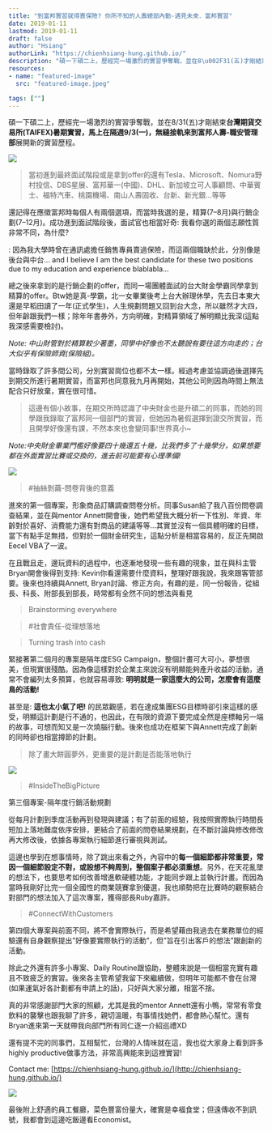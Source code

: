 ```yaml
---
title: "到富邦實習就得賣保險? 你所不知的人壽總部內勤-遇見未來．富邦實習"
date: 2019-01-11
lastmod: 2019-01-11
draft: false
author: "Hsiang"
authorLink: "https://chienhsiang-hung.github.io/"
description: "碩一下碩二上，歷經完一場激烈的實習爭奪戰，並在8\u002F31(五)才剛結束台灣期貨交易所(TAIFEX)暑期實習，馬上在隔週9\u002F3(一)，無縫接軌來到富邦人壽-職安管理部展開新的實習歷程。"
resources:
- name: "featured-image"
  src: "featured-image.jpeg"

tags: [""]
---
```

碩一下碩二上，歷經完一場激烈的實習爭奪戰，並在8/31(五)才剛結束**台灣期貨交易所(TAIFEX)**暑期實習，馬上在隔週9/3(一)，無縫接軌來到**富邦人壽-職安管理部**展開新的實習歷程。

![](https://miro.medium.com/max/1400/1*HziLwtRkXKgj7d_NfMzDrQ.jpeg)

> 當初進到最終面試階段或是拿到offer的還有Tesla、Microsoft、Nomura野村投信、DBS星展、富邦華一(中國)、DHL、新加坡立可人事顧問、中華賓士、福特汽車、桃園機場、南山人壽固收、台新、新光銀...等等

還記得在應徵富邦時每個人有兩個選項，而當時我選的是，精算(7–8月)與行銷企劃(7–12月)。成功進到面試階段後，面試官也相當好奇: 我看你選的兩個志願性質非常不同，為什麼?

: 因為我大學時曾在通訊處擔任銷售專員賣過保險，而這兩個職缺於此，分別像是後台與中台… and I believe I am the best candidate for these two positions due to my education and experience blablabla…

總之後來拿到的是行銷企劃的offer，而同一場團體面試的台大財金學霸同學拿到精算的offer。Btw她是真-學霸，北一女畢業後考上台大辦理休學，先去日本東大還是早稻田讀了一年(正式學生)，人生規劃問題又回到台大念，所以雖然才大四，但年齡跟我們一樣；除年年書券外，方向明確，對精算領域了解明顯比我深(這點我深感需要檢討)。

_Note: 中山財管對於精算較少著墨，同學中好像也不太聽說有要往這方向走的；台大似乎有保險師資(保險組)。_

當時錄取了許多間公司，分別實習崗位也都不太一樣。經過考慮並協調過後選擇先到期交所進行暑期實習，而富邦也同意我九月再開始，其他公司則因為時間上無法配合只好放棄，實在很可惜。

> 這邊有個小故事，在期交所時認識了中央財金也是升碩二的同事，而她的同學跟我錄取了富邦同一個部門的實習，但她因為暑假選擇到證交所實習，而且開學好像還有課，不然本來也會變同事!世界真小~

_Note:中央財金畢業門檻好像要四十幾還五十幾，比我們多了十幾學分，如果想要都在外面實習比賽或交換的，進去前可能要有心理準備!_

![](https://miro.medium.com/max/1400/1*VhCRW7AfysA582UEaaOJRQ.jpeg)

> #抽絲剝繭-問卷背後的意義

進來的第一個專案，形象商品訂購調查問卷分析。同事Susan給了我八百份問卷調查結果，並在與mentor Annett開會後，她們希望我大概分析一下性別、年資、年齡對於喜好、消費能力還有對商品的建議等等…其實並沒有一個具體明確的目標，當下有點手足無措，但對於一個財金研究生，這點分析是相當容易的，反正先開啟Eecel VBA了一波。

在且戰且走，邊玩資料的過程中，也逐漸地發現一些有趣的現象，並在與科主管Bryan開會後得到支持: Kevin你看還需要什麼資料，整理好跟我說，我來跟客管部要。後來也持續與Annett, Bryan討論、修正方向，有趣的是，同一份報告，從組長、科長、附部長到部長，時常都有全然不同的想法與看見

> Brainstorming everywhere

> #社會責任-從理想落地

> Turning trash into cash

緊接著第二個月的專案是隔年度ESG Campaign，整個計畫可大可小，夢想很美，但現實很殘酷。因為像這樣對於企業主來說沒有明顯能夠產升收益的活動，通常不會編列太多預算，也就容易導致:  **明明就是一家這麼大的公司，怎麼會有這麼鳥的活動!**

甚至是:  **這也太小氣了吧!**  的民眾觀感，若在達成集團ESG目標時卻引來這樣的感受，明顯這計劃是行不通的，也因此，在有限的資源下要完成全然是座標軸另一端的故事，可想而知又是一次燒腦行動。後來也成功在框架下與Annett完成了創新的同時卻也相當撙節的計劃。

> 除了畫大餅圓夢外，更重要的是計劃是否能落地執行

![](https://miro.medium.com/max/1400/1*utgV8Gs9A3XbV2oEl385PA.jpeg)

> #InsideTheBigPicture

第三個專案-隔年度行銷活動規劃

從每月計劃到季度活動再到發現與建議；有了前面的經驗，我按照實際執行時間長短加上落地難度依序安排，更結合了前面的問卷結果規劃，在不斷討論與修改修改再大修改後，依據各專案執行細節進行審視與測試。

這邊也學到在想事情時，除了跳出來看之外，內容中的**每一個細節都非常重要，常因一個細節設定不對，或設想不夠周到，整個案子都必須重想**。另外，在天花亂墜的想法下，也要思考如何改善增進軟硬體功能，才能同步跟上並執行計畫。而因為當時我剛好比完一個全國性的商業競賽拿到優選，我也順勢把在比賽時的觀察結合對部門的想法加入了這次專案，獲得部長Ruby嘉許。

> #ConnectWithCustomers

第四個大專案與前面不同，將不會實際執行，而是希望藉由我過去在業務單位的經驗還有自身觀察提出”好像要實際執行的活動”，但”旨在引出客戶的想法”跟創新的活動。

除此之外還有許多小專案、Daily Routine跟協助，整體來說是一個相當充實有趣且不致疲乏的實習。後來各主管希望我留下來繼續做，但明年可能都不會在台灣(如果運氣好各計劃都有申請上的話)，只好與大家分離，相當不捨。

真的非常感謝部門大家的照顧，尤其是我的mentor Annett還有小鴨，常常有零食飲料的襲擊也跟我聊了許多，親切溫暖，有事情找她們，都會熱心幫忙。還有Bryan進來第一天就帶我向部門所有同仁逐一介紹巡禮XD

還有提不完的同事們，互相幫忙，台灣的人情味就在這，我也從大家身上看到許多highly productive做事方法，非常高興能來到這裡實習!

Contact me:  [https://chienhsiang-hung.github.io/](http://chienhsiang-hung.github.io/)

![](https://miro.medium.com/max/1400/1*nQiPV1Vr-xchpYK9nYTURw.jpeg)

最後附上舒適的員工餐廳，菜色豐富份量大，確實是幸福食堂；但遠傳收不到訊號，我都會到這邊吃飯邊看Economist。